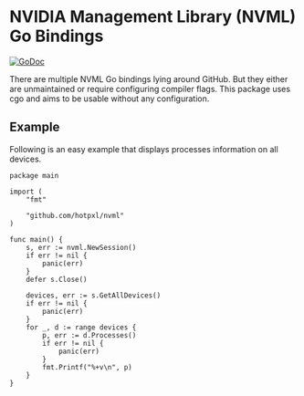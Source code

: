 # NVIDIA Management Library (NVML) Go Bindings

[![GoDoc](https://godoc.org/github.com/hotpxl/nvml?status.svg)](https://godoc.org/github.com/hotpxl/nvml)

There are multiple NVML Go bindings lying around GitHub. But they
either are unmaintained or require configuring compiler flags. This
package uses cgo and aims to be usable without any configuration.

## Example

Following is an easy example that displays processes information on all devices.

	package main

	import (
		"fmt"

		"github.com/hotpxl/nvml"
	)

	func main() {
		s, err := nvml.NewSession()
		if err != nil {
			panic(err)
		}
		defer s.Close()

		devices, err := s.GetAllDevices()
		if err != nil {
			panic(err)
		}
		for _, d := range devices {
			p, err := d.Processes()
			if err != nil {
				panic(err)
			}
			fmt.Printf("%+v\n", p)
		}
	}